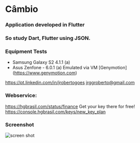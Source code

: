  Câmbio
=======
### Application developed in Flutter

### So study Dart, Flutter using JSON.

### Equipment Tests
* Samsung Galaxy S2 4.1.1 (a)
* Asus Zenfone - 6.0.1
(a) Emulated via VM [Genymotion] (https://www.genymotion.com)

https://pt.linkedin.com/in/jrobertogoes
jrggroberto@gmail.com

### Webservice: 
  https://hgbrasil.com/status/finance
Get your key there for free!
  https://console.hgbrasil.com/keys/new_key_plan


### Screenshot

![screen shot]()
